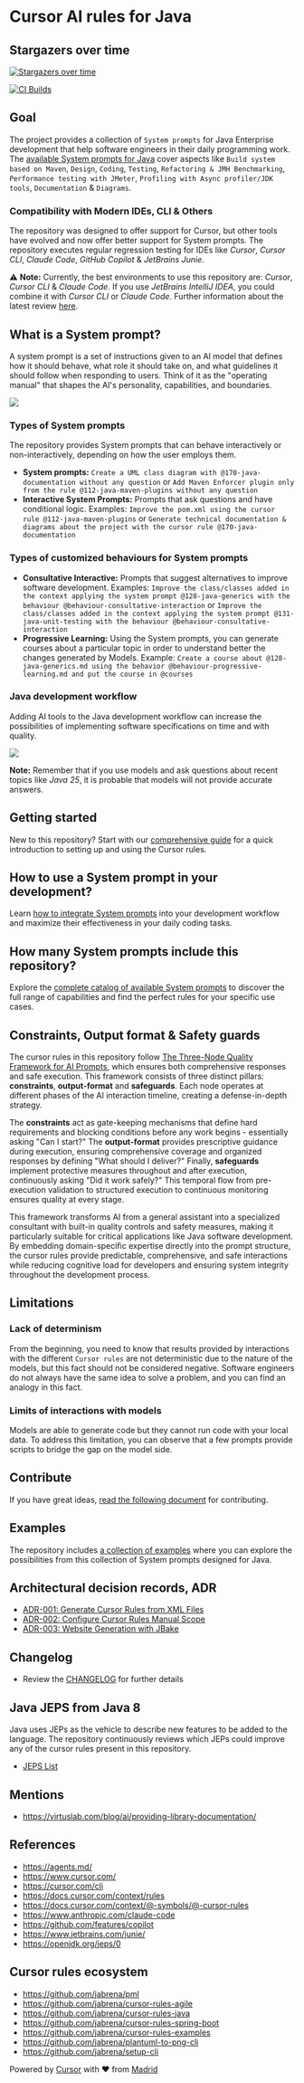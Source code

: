 # Cursor AI rules for Java

## Stargazers over time
[![Stargazers over time](https://starchart.cc/jabrena/cursor-rules-java.svg?variant=light)](https://starchart.cc/jabrena/cursor-rules-java)

[![CI Builds](https://github.com/jabrena/cursor-rules-java/actions/workflows/maven.yaml/badge.svg)](https://github.com/jabrena/cursor-rules-java/actions/workflows/maven.yaml)

## Goal

The project provides a collection of `System prompts` for Java Enterprise development that help software engineers in their daily programming work.
The [available System prompts for Java](./CURSOR-RULES-JAVA.md) cover aspects like `Build system based on Maven`, `Design`, `Coding`, `Testing`, `Refactoring & JMH Benchmarking`, `Performance testing with JMeter`, `Profiling with Async profiler/JDK tools`, `Documentation` & `Diagrams`.

### Compatibility with Modern IDEs, CLI & Others

The repository was designed to offer support for Cursor, but other tools have evolved and now offer better support for System prompts. The repository executes regular regression testing for IDEs like *Cursor*, *Cursor CLI*, *Claude Code*, *GitHub Copilot* & *JetBrains Junie*.

⚠️ **Note:** Currently, the best environments to use this repository are: *Cursor*, *Cursor CLI* & *Claude Code*. If you use *JetBrains IntelliJ IDEA*, you could combine it with *Cursor CLI* or *Claude Code*. Further information about the latest review [here](./documentation/reviews/review-20250829.md).

## What is a System prompt?

A system prompt is a set of instructions given to an AI model that defines how it should behave, what role it should take on, and what guidelines it should follow when responding to users. Think of it as the "operating manual" that shapes the AI's personality, capabilities, and boundaries.

![](./documentation/images/prompts.png)

### Types of System prompts

The repository provides System prompts that can behave interactively or non-interactively, depending on how the user employs them.

- **System prompts:** `Create a UML class diagram with @170-java-documentation without any question` or `Add Maven Enforcer plugin only from the rule @112-java-maven-plugins without any question`
- **Interactive System Prompts:** Prompts that ask questions and have conditional logic. Examples: `Improve the pom.xml using the cursor rule @112-java-maven-plugins` or `Generate technical documentation & diagrams about the project with the cursor rule @170-java-documentation`

### Types of customized behaviours for System prompts

- **Consultative Interactive:** Prompts that suggest alternatives to improve software development. Examples: `Improve the class/classes added in the context applying the system prompt @128-java-generics with the behaviour @behaviour-consultative-interaction` or `Improve the class/classes added in the context applying the system prompt @131-java-unit-testing with the behaviour @behaviour-consultative-interaction`
- **Progressive Learning:** Using the System prompts, you can generate courses about a particular topic in order to understand better the changes generated by Models. Example: `Create a course about @128-java-generics.md using the behavior @behaviour-progressive-learning.md and put the course in @courses`

### Java development workflow

Adding AI tools to the Java development workflow can increase the possibilities of implementing software specifications on time and with quality.

![](./documentation/images/workflow.png)

**Note:** Remember that if you use models and ask questions about recent topics like *Java 25*, it is probable that models will not provide accurate answers.

## Getting started

New to this repository? Start with our [comprehensive guide](./documentation/GETTING-STARTED.md) for a quick introduction to setting up and using the Cursor rules.

## How to use a System prompt in your development?

Learn [how to integrate System prompts](./documentation/HOW-TO-USE.md) into your development workflow and maximize their effectiveness in your daily coding tasks.

## How many System prompts include this repository?

Explore the [complete catalog of available System prompts](./CURSOR-RULES-JAVA.md) to discover the full range of capabilities and find the perfect rules for your specific use cases.

## Constraints, Output format & Safety guards

The cursor rules in this repository follow [The Three-Node Quality Framework for AI Prompts](https://jabrena.github.io/cursor-rules-java/blog/2025/prompt-quality-framework.html), which ensures both comprehensive responses and safe execution. This framework consists of three distinct pillars: **constraints**, **output-format** and **safeguards**. Each node operates at different phases of the AI interaction timeline, creating a defense-in-depth strategy.

The **constraints** act as gate-keeping mechanisms that define hard requirements and blocking conditions before any work begins - essentially asking "Can I start?" The **output-format** provides prescriptive guidance during execution, ensuring comprehensive coverage and organized responses by defining "What should I deliver?" Finally, **safeguards** implement protective measures throughout and after execution, continuously asking "Did it work safely?" This temporal flow from pre-execution validation to structured execution to continuous monitoring ensures quality at every stage.

This framework transforms AI from a general assistant into a specialized consultant with built-in quality controls and safety measures, making it particularly suitable for critical applications like Java software development. By embedding domain-specific expertise directly into the prompt structure, the cursor rules provide predictable, comprehensive, and safe interactions while reducing cognitive load for developers and ensuring system integrity throughout the development process.

## Limitations

### Lack of determinism

From the beginning, you need to know that results provided by interactions with the different `Cursor rules` are not deterministic due to the nature of the models, but this fact should not be considered negative. Software engineers do not always have the same idea to solve a problem, and you can find an analogy in this fact.

### Limits of interactions with models

Models are able to generate code but they cannot run code with your local data. To address this limitation, you can observe that a few prompts provide scripts to bridge the gap on the model side.

## Contribute

If you have great ideas, [read the following document](./CONTRIBUTING.md) for contributing.

## Examples

The repository includes [a collection of examples](./examples/) where you can explore the possibilities from this collection of System prompts designed for Java.

## Architectural decision records, ADR

- [ADR-001: Generate Cursor Rules from XML Files](./documentation/adr/ADR-001-generate-cursor-rules-from-xml-files.md)
- [ADR-002: Configure Cursor Rules Manual Scope](./documentation/adr/ADR-002-configure-cursor-rules-manual-scope.md)
- [ADR-003: Website Generation with JBake](./documentation/adr/ADR-003-website-generation-with-jbake.md)

## Changelog

- Review the [CHANGELOG](./CHANGELOG.md) for further details

## Java JEPS from Java 8

Java uses JEPs as the vehicle to describe new features to be added to the language. The repository continuously reviews which JEPs could improve any of the cursor rules present in this repository.

- [JEPS List](./documentation/jeps/All-JEPS.md)

## Mentions

- https://virtuslab.com/blog/ai/providing-library-documentation/

## References

- https://agents.md/
- https://www.cursor.com/
- https://cursor.com/cli
- https://docs.cursor.com/context/rules
- https://docs.cursor.com/context/@-symbols/@-cursor-rules
- https://www.anthropic.com/claude-code
- https://github.com/features/copilot
- https://www.jetbrains.com/junie/
- https://openjdk.org/jeps/0

## Cursor rules ecosystem

- https://github.com/jabrena/pml
- https://github.com/jabrena/cursor-rules-agile
- https://github.com/jabrena/cursor-rules-java
- https://github.com/jabrena/cursor-rules-spring-boot
- https://github.com/jabrena/cursor-rules-examples
- https://github.com/jabrena/plantuml-to-png-cli
- https://github.com/jabrena/setup-cli

Powered by [Cursor](https://www.cursor.com/) with ❤️ from [Madrid](https://www.google.com/maps/place/Community+of+Madrid,+Madrid/@40.4983324,-6.3162283,8z/data=!3m1!4b1!4m6!3m5!1s0xd41817a40e033b9:0x10340f3be4bc880!8m2!3d40.4167088!4d-3.5812692!16zL20vMGo0eGc?entry=ttu&g_ep=EgoyMDI1MDgxOC4wIKXMDSoASAFQAw%3D%3D)
